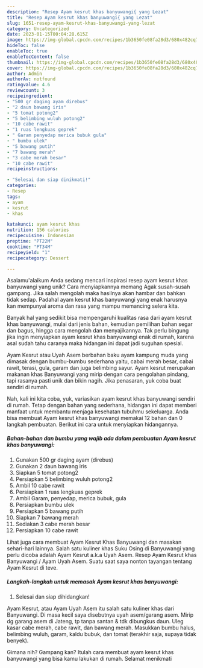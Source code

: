 ```yaml
---
description: "Resep Ayam kesrut khas banyuwangi{ yang Lezat"
title: "Resep Ayam kesrut khas banyuwangi{ yang Lezat"
slug: 1651-resep-ayam-kesrut-khas-banyuwangi-yang-lezat
category: Uncategorized
date: 2023-01-15T00:04:28.615Z
image: https://img-global.cpcdn.com/recipes/1b3650fe08fa28d3/680x482cq70/ayam-kesrut-khas-banyuwangi-foto-resep-utama.jpg
hideToc: false
enableToc: true
enableTocContent: false
thumbnail: https://img-global.cpcdn.com/recipes/1b3650fe08fa28d3/680x482cq70/ayam-kesrut-khas-banyuwangi-foto-resep-utama.jpg
cover: https://img-global.cpcdn.com/recipes/1b3650fe08fa28d3/680x482cq70/ayam-kesrut-khas-banyuwangi-foto-resep-utama.jpg
author: Admin
authorAv: notfound
ratingvalue: 4.6
reviewcount: 3
recipeingredient:
- "500 gr daging ayam direbus"
- "2 daun bawang iris"
- "5 tomat potong2"
- "5 belimbing wuluh potong2"
- "10 cabe rawit"
- "1 ruas lengkuas geprek"
- " Garam penyedap merica bubuk gula"
- " bumbu ulek"
- "5 bawang putih"
- "7 bawang merah"
- "3 cabe merah besar"
- "10 cabe rawit"
recipeinstructions:

- "Selesai dan siap dinikmati!"
categories:
- Resep
tags:
- ayam
- kesrut
- khas

katakunci: ayam kesrut khas 
nutrition: 156 calories
recipecuisine: Indonesian
preptime: "PT22M"
cooktime: "PT34M"
recipeyield: "1"
recipecategory: Dessert

---
```



Asalamu'alaikum Anda sedang mencari inspirasi resep ayam kesrut khas banyuwangi yang unik? Cara menyiapkannya memang Agak susah-susah gampang. Jika salah mengolah maka hasilnya akan hambar dan bahkan tidak sedap. Padahal ayam kesrut khas banyuwangi yang enak harusnya kan mempunyai aroma dan rasa yang mampu memancing selera kita.


Banyak hal yang sedikit bisa mempengaruhi kualitas rasa dari ayam kesrut khas banyuwangi, mulai dari jenis bahan, kemudian pemilihan bahan segar dan bagus, hingga cara mengolah dan menyajikannya. Tak perlu bingung jika ingin menyiapkan ayam kesrut khas banyuwangi enak di rumah, karena asal sudah tahu caranya maka hidangan ini dapat jadi suguhan spesial.

Ayam Kesrut atau Uyah Asem berbahan baku ayam kampung muda yang dimasak dengan bumbu-bumbu sederhana yaitu, cabai merah besar, cabai rawit, terasi, gula, garam dan juga belimbing sayur. Ayam kesrut merupakan makanan khas Banyuwangi yang mirip dengan cara pengolahan pindang, tapi rasanya pasti unik dan bikin nagih. Jika penasaran, yuk coba buat sendiri di rumah.


Nah, kali ini kita coba, yuk, variasikan ayam kesrut khas banyuwangi sendiri di rumah. Tetap dengan bahan yang sederhana, hidangan ini dapat memberi manfaat untuk membantu menjaga kesehatan tubuhmu sekeluarga. Anda bisa membuat Ayam kesrut khas banyuwangi memakai 12 bahan dan 0 langkah pembuatan. Berikut ini cara untuk menyiapkan hidangannya.

<!--inarticleads1-->

##### Bahan-bahan dan bumbu yang wajib ada dalam pembuatan Ayam kesrut khas banyuwangi:

1. Gunakan 500 gr daging ayam (direbus)
1. Gunakan 2 daun bawang iris
1. Siapkan 5 tomat potong2
1. Persiapkan 5 belimbing wuluh potong2
1. Ambil 10 cabe rawit
1. Persiapkan 1 ruas lengkuas geprek
1. Ambil  Garam, penyedap, merica bubuk, gula
1. Persiapkan  bumbu ulek
1. Persiapkan 5 bawang putih
1. Siapkan 7 bawang merah
1. Sediakan 3 cabe merah besar
1. Persiapkan 10 cabe rawit


Lihat juga cara membuat Ayam Kesrut Khas Banyuwangi dan masakan sehari-hari lainnya. Salah satu kuliner khas Suku Osing di Banyuwangi yang perlu dicoba adalah Ayam Kesrut a.k.a Uyah Asem. Resep Ayam Kesrut khas Banyuwangi / Ayam Uyah Asem. Suatu saat saya nonton tayangan tentang Ayam Kesrut di teve. 

<!--inarticleads2-->

##### Langkah-langkah untuk memasak Ayam kesrut khas banyuwangi:


1. Selesai dan siap dihidangkan!

Ayam Kesrut, atau Ayam Uyah Asem itu salah satu kuliner khas dari Banyuwangi. Di masa kecil saya disebutnya uyah asem/garang asem. Mirip dg garang asem di Jateng, tp tanpa santan &amp; tdk dibungkus daun. Uleg kasar cabe merah, cabe rawit, dan bawang merah. Masukkan bumbu halus, belimbing wuluh, garam, kaldu bubuk, dan tomat (terakhir saja, supaya tidak benyek). 

Gimana nih? Gampang kan? Itulah cara membuat ayam kesrut khas banyuwangi yang bisa kamu lakukan di rumah. Selamat menikmati
